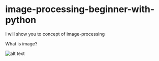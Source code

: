 # image-processing-beginner-with-python
I will show you to concept of image-processing

What is image?

![alt text](https://github.com/sangcrazy4/image-processing-beginner-with-python/images/Extec-channel-with-1D_screenshot.png)
